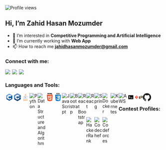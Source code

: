 ![Profile views](https://komarev.com/ghpvc/?username=Zahid-Hasan-Mozumder&color=blue)

## Hi, I’m Zahid Hasan Mozumder
- 👀 I’m interested in **Competitive Programming and Artificial Intelligence**
- 🌱 I’m currently working with **Web App**
- 📫 How to reach me **jahidhasanmozumder@gmail.com**


### Connect with me:

<a href="https://web.facebook.com/zahidhasanmozumder/"><img align="left" width="22px" src="https://cdn.jsdelivr.net/npm/simple-icons@3.13.0/icons/facebook.svg" /></a>
<a href="https://www.linkedin.com/in/zahid-hasan-mozumder-516a27200/"><img align="left" width="22px" src="https://cdn.jsdelivr.net/npm/simple-icons@v3/icons/linkedin.svg" /></a>
<a href="https://www.instagram.com/zahidhasanmozumder/"><img align="left" width="22px" src="https://cdn.jsdelivr.net/npm/simple-icons@v3/icons/instagram.svg" /></a>

<br />

### Languages and Tools:

<img align="left" alt="C" width="26px" src="https://raw.githubusercontent.com/github/explore/f3e22f0dca2be955676bc70d6214b95b13354ee8/topics/c/c.png" />
<img align="left" alt="CPP" width="26px" src="https://raw.githubusercontent.com/github/explore/180320cffc25f4ed1bbdfd33d4db3a66eeeeb358/topics/cpp/cpp.png" />
<img align="left" alt="Java" width="26px" src="https://raw.githubusercontent.com/github/explore/80688e429a7d4ef2fca1e82350fe8e3517d3494d/topics/java/java.png" />
<img align="left" alt="Python" width="26px" src="https://icon.icepanel.io/Technology/svg/Python.svg" />
<img align="left" alt="Data Structure and Algorithm" width="26px" src="https://w7.pngwing.com/pngs/125/653/png-transparent-algorithms-data-structures-programs-data-structures-and-algorithms-introduction-to-algorithms-others-miscellaneous-angle-computer-science.png" />
<img align="left" alt="HTML5" width="26px" src="https://raw.githubusercontent.com/github/explore/80688e429a7d4ef2fca1e82350fe8e3517d3494d/topics/html/html.png" />
<img align="left" alt="CSS3" width="26px" src="https://raw.githubusercontent.com/github/explore/80688e429a7d4ef2fca1e82350fe8e3517d3494d/topics/css/css.png" />
<img align="left" alt="JavaScript" width="26px" src="https://icon.icepanel.io/Technology/svg/JavaScript.svg" />
<img align="left" alt="Bootstrap" width="26px" src="https://icon.icepanel.io/Technology/svg/Bootstrap.svg" />
<img align="left" alt="React Bootstrap" width="26px" src="https://icon.icepanel.io/Technology/svg/React-Bootstrap.svg" />
<img align="left" alt="React" width="26px" src="https://icon.icepanel.io/Technology/svg/React.svg" />
<img align="left" alt="Spring" width="26px" src="https://icon.icepanel.io/Technology/svg/Spring.svg" />
<img align="left" alt="Docker" width="26px" src="https://icon.icepanel.io/Technology/svg/Docker.svg" />
<img align="left" alt="Kubernetes" width="26px" src="https://icon.icepanel.io/Technology/svg/Kubernetes.svg" />
<img align="left" alt="AWS" width="26px" src="https://icon.icepanel.io/Technology/svg/AWS.svg" />
<img align="left" alt="Terminal" width="26px" src="https://raw.githubusercontent.com/github/explore/aca0b3b69ca680013b925338b0cc428190aa42dc/topics/cli/cli.png" />
<img align="left" alt="Git" width="26px" src="https://raw.githubusercontent.com/github/explore/80688e429a7d4ef2fca1e82350fe8e3517d3494d/topics/git/git.png" />
<img align="left" alt="GitHub" width="26px" src="https://raw.githubusercontent.com/github/explore/78df643247d429f6cc873026c0622819ad797942/topics/github/github.png" />


<br />


### Contest Profiles:

<a href="https://www.hackerrank.com/madCoder51"><img align="left" alt="HackerRank" width="26px" src="https://upload.wikimedia.org/wikipedia/commons/thumb/4/40/HackerRank_Icon-1000px.png/240px-HackerRank_Icon-1000px.png" /></a>
<a href="https://www.codechef.com/users/madcoder51"><img align="left" alt="Codechef" width="26px" src="https://avatars1.githubusercontent.com/u/11960354?s=460&v=4" /></a>
<a href="https://codeforces.com/profile/negativeDelta"><img align="left" alt="Codeforces" width="26px" src="https://play-lh.googleusercontent.com/zaldniLc2XTBhNlCDR4hcD5bcRYHZ56_lO0yA2Qu-cADShy1_HDWrICSvv0EPTX79WY=rw" /></a>

<br />
<br />



<!---
Zahid-Hasan-Mozumder/Zahid-Hasan-Mozumder is a ✨ special ✨ repository because its `README.md` (this file) appears on your GitHub profile.
You can click the Preview link to take a look at your changes.
--->
